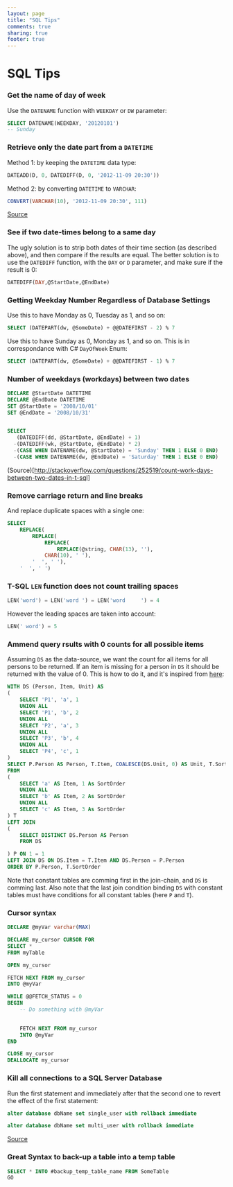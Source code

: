 ```yaml
---
layout: page
title: "SQL Tips"
comments: true
sharing: true
footer: true
---
```

# SQL Tips

### Get the name of day of week

Use the `DATENAME` function with `WEEKDAY` or `DW` parameter:

```sql
SELECT DATENAME(WEEKDAY, '20120101')
-- Sunday
```

### Retrieve only the date part from a `DATETIME`

Method 1: by keeping the `DATETIME` data type:

```sql
DATEADD(D, 0, DATEDIFF(D, 0, '2012-11-09 20:30'))
```

Method 2: by converting `DATETIME` to `VARCHAR`:

```sql
CONVERT(VARCHAR(10), '2012-11-09 20:30', 111)
```

[Source](http://blog.sqlauthority.com/2007/07/23/sql-server-udf-get-the-day-of-the-week-function/)

### See if two date-times belong to a same day

The ugly solution is to strip both dates of their time section (as described above), and then compare if the results are equal. 
The better solution is to use the `DATEDIFF` function, with the `DAY` or `D` parameter, and make sure if the result is 0:

```sql
DATEDIFF(DAY,@StartDate,@EndDate)
```

### Getting Weekday Number Regardless of Database Settings

Use this to have Monday as 0, Tuesday as 1, and so on:

```sql
SELECT (DATEPART(dw, @SomeDate) + @@DATEFIRST - 2) % 7
```

Use this to have Sunday as 0, Monday as 1, and so on. This is in correspondance with C# `DayOfWeek` Enum:

```sql
SELECT (DATEPART(dw, @SomeDate) + @@DATEFIRST - 1) % 7
```

### Number of weekdays (workdays) between two dates

```sql
DECLARE @StartDate DATETIME
DECLARE @EndDate DATETIME
SET @StartDate = '2008/10/01'
SET @EndDate = '2008/10/31'


SELECT
   (DATEDIFF(dd, @StartDate, @EndDate) + 1)
  -(DATEDIFF(wk, @StartDate, @EndDate) * 2)
  -(CASE WHEN DATENAME(dw, @StartDate) = 'Sunday' THEN 1 ELSE 0 END)
  -(CASE WHEN DATENAME(dw, @EndDate) = 'Saturday' THEN 1 ELSE 0 END)
```

(Source)[http://stackoverflow.com/questions/252519/count-work-days-between-two-dates-in-t-sql]

### Remove carriage return and line breaks

And replace duplicate spaces with a single one:

```sql
SELECT 
    REPLACE(
        REPLACE(
            REPLACE(   
                REPLACE(@string, CHAR(13), ''), 
            CHAR(10), ' '), 
        '  ', ' '),
    '  ', ' ')
```

### T-SQL `LEN` function does not count trailing spaces

```sql
LEN('word') = LEN('word ') = LEN('word     ') = 4
```

However the leading spaces are taken into account:

```sql
LEN(' word') = 5
```

### Ammend query rsults with 0 counts for all possible items

Assuming `DS` as the data-source, we want the count for all items for all persons to be returned. If an item is missing for a person in `DS` it should be returned with the value of 0. This is how to do it, and it's inspired from [here](http://stackoverflow.com/questions/13576402/how-to-include-count-equal-to-0-on-this-query#comment18604831_13576402):

```sql
WITH DS (Person, Item, Unit) AS 
(
    SELECT 'P1', 'a', 1
    UNION ALL
    SELECT 'P1', 'b', 2
    UNION ALL
    SELECT 'P2', 'a', 3
    UNION ALL
    SELECT 'P3', 'b', 4
    UNION ALL
    SELECT 'P4', 'c', 1
)
SELECT P.Person AS Person, T.Item, COALESCE(DS.Unit, 0) AS Unit, T.SortOrder
FROM 
( 
    SELECT 'a' AS Item, 1 As SortOrder
    UNION ALL
    SELECT 'b' AS Item, 2 As SortOrder
    UNION ALL
    SELECT 'c' AS Item, 3 As SortOrder
) T 
LEFT JOIN 
(
    SELECT DISTINCT DS.Person AS Person
    FROM DS

) P ON 1 = 1
LEFT JOIN DS ON DS.Item = T.Item AND DS.Person = P.Person
ORDER BY P.Person, T.SortOrder
```

Note that constant tables are comming first in the join-chain, and `DS` is comming last. Also note that the last join condition binding `DS` with constant tables must have conditions for all constant tables (here `P` and `T`).

### Cursor syntax

```sql
DECLARE @myVar varchar(MAX)

DECLARE my_cursor CURSOR FOR 
SELECT *
FROM myTable

OPEN my_cursor

FETCH NEXT FROM my_cursor
INTO @myVar

WHILE @@FETCH_STATUS = 0
BEGIN
    -- Do something with @myVar

   
    FETCH NEXT FROM my_cursor
    INTO @myVar
END

CLOSE my_cursor
DEALLOCATE my_cursor
```


### Kill all connections to a SQL Server Database

Run the first statement and immediately after that the second one to revert the effect of the first statement:

```sql
alter database dbName set single_user with rollback immediate 

alter database dbName set multi_user with rollback immediate
```

[Source](http://blog.tech-cats.com/2008/01/kill-all-database-connections-to-sql.html)

### Great Syntax to back-up a table into a temp table

```sql
SELECT * INTO #backup_temp_table_name FROM SomeTable
GO
```

